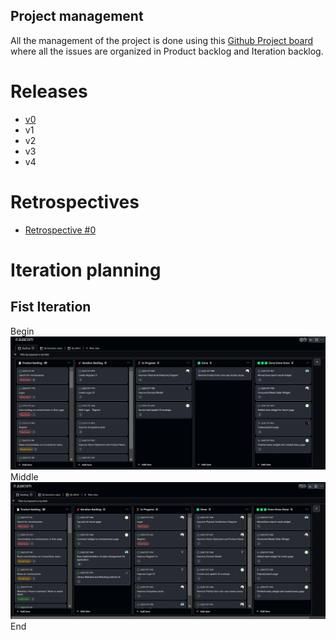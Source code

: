 ## Project management

All the management of the project is done using this [Github Project board](https://github.com/orgs/FEUP-LEIC-ES-2022-23/projects/21) where all the issues are organized in Product backlog and Iteration backlog.

# Releases
- [v0](Retrospective0.md)
- v1
- v2
- v3
- v4

# Retrospectives
- [Retrospective #0](Retrospective0.md)

# Iteration planning
## Fist Iteration
Begin
<img src="../images/iterations/iteration01-begin.png">
Middle
<img src="../images/iterations/iteration01-middle.png">
End
